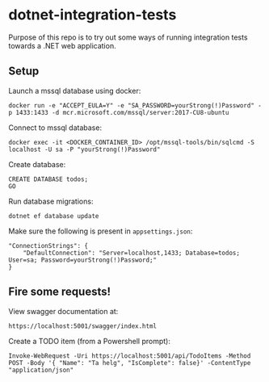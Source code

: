 # dotnet-integration-tests

Purpose of this repo is to try out some ways of running integration tests towards a .NET web application.

## Setup

Launch a mssql database using docker:

    docker run -e "ACCEPT_EULA=Y" -e "SA_PASSWORD=yourStrong(!)Password" -p 1433:1433 -d mcr.microsoft.com/mssql/server:2017-CU8-ubuntu

Connect to mssql database:

    docker exec -it <DOCKER_CONTAINER_ID> /opt/mssql-tools/bin/sqlcmd -S localhost -U sa -P "yourStrong(!)Password"

Create database:

    CREATE DATABASE todos;
    GO

Run database migrations:

    dotnet ef database update

Make sure the following is present in `appsettings.json`:
```
"ConnectionStrings": {
    "DefaultConnection": "Server=localhost,1433; Database=todos; User=sa; Password=yourStrong(!)Password;"
}
```

## Fire some requests!

View swagger documentation at:

    https://localhost:5001/swagger/index.html

Create a TODO item (from a Powershell prompt):

    Invoke-WebRequest -Uri https://localhost:5001/api/TodoItems -Method POST -Body '{ "Name": "Ta helg", "IsComplete": false}' -ContentType "application/json"
